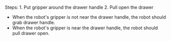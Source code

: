 
Steps:  1. Put gripper around the drawer handle  2. Pull open the drawer 

- When the robot's gripper is not near the drawer handle, the robot should grab drawer handle.
- When the robot's gripper is near the drawer handle, the robot should pull drawer open.